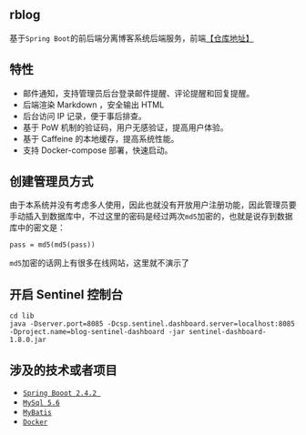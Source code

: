 ## rblog
基于`Spring Boot`的前后端分离博客系统后端服务，前端[【仓库地址】](https://github.com/YaleXin/rblogv2)

## 特性
- 邮件通知，支持管理员后台登录邮件提醒、评论提醒和回复提醒。
- 后端渲染 Markdown ，安全输出 HTML
- 后台访问 IP 记录，便于事后排查。
- 基于 PoW 机制的验证码，用户无感验证，提高用户体验。
- 基于 Caffeine 的本地缓存，提高系统性能。
- 支持 Docker-compose 部署，快速启动。


## 创建管理员方式
由于本系统并没有考虑多人使用，因此也就没有开放用户注册功能，因此管理员要手动插入到数据库中，不过这里的密码是经过两次`md5`加密的，也就是说存到数据库中的密文是：
```
pass = md5(md5(pass))
```
`md5`加密的话网上有很多在线网站，这里就不演示了

## 开启 Sentinel 控制台
```shell
cd lib
java -Dserver.port=8085 -Dcsp.sentinel.dashboard.server=localhost:8085 -Dproject.name=blog-sentinel-dashboard -jar sentinel-dashboard-1.8.0.jar
```
## 涉及的技术或者项目

- [`Spring Booot 2.4.2 `]( https://spring.io/projects/spring-boot )
- [`MySql 5.6`]( https://www.mysql.com/ )
- [`MyBatis`](https://mybatis.net.cn/)
- [`Docker`](https://www.docker.com/)